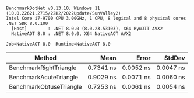 ```

BenchmarkDotNet v0.13.10, Windows 11 (10.0.22621.2715/22H2/2022Update/SunValley2)
Intel Core i7-9700 CPU 3.00GHz, 1 CPU, 8 logical and 8 physical cores
.NET SDK 8.0.100
  [Host]        : .NET 8.0.0 (8.0.23.53103), X64 RyuJIT AVX2
  NativeAOT 8.0 : .NET 8.0.0, X64 NativeAOT AVX2

Job=NativeAOT 8.0  Runtime=NativeAOT 8.0  

```
| Method                  | Mean      | Error     | StdDev    |
|------------------------ |----------:|----------:|----------:|
| BenchmarkRightTriangle  | 0.7341 ns | 0.0052 ns | 0.0047 ns |
| BenchmarkAcuteTriangle  | 0.9029 ns | 0.0071 ns | 0.0060 ns |
| BenchmarkObtuseTriangle | 0.7253 ns | 0.0061 ns | 0.0054 ns |
